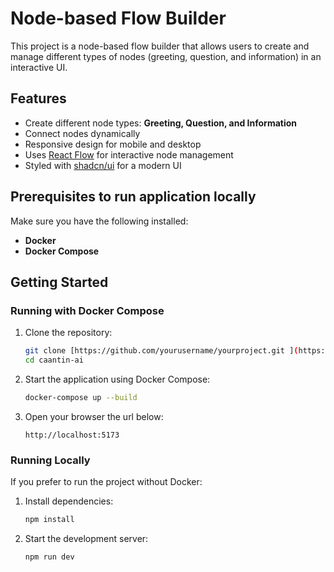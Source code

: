 # Node-based Flow Builder  

This project is a node-based flow builder that allows users to create and manage different types of nodes (greeting, question, and information) in an interactive UI.  

## Features  

- Create different node types: **Greeting, Question, and Information**  
- Connect nodes dynamically  
- Responsive design for mobile and desktop  
- Uses [React Flow](https://reactflow.dev/) for interactive node management  
- Styled with [shadcn/ui](https://ui.shadcn.com/) for a modern UI  

## Prerequisites  to run application locally

Make sure you have the following installed:  

- **Docker**  
- **Docker Compose**  

## Getting Started  

### Running with Docker Compose  

1. Clone the repository:  

   ```sh  
   git clone [https://github.com/yourusername/yourproject.git ](https://github.com/kalio007/caantin-ai) 
   cd caantin-ai  
   ```  

2. Start the application using Docker Compose:  

   ```sh  
   docker-compose up --build  
   ```  

3. Open your browser the url below:  

   ```
   http://localhost:5173
   ```

### Running Locally  

If you prefer to run the project without Docker:  

1. Install dependencies:  

   ```sh  
   npm install  
   ```  

2. Start the development server:  

   ```sh  
   npm run dev  
   ```  

